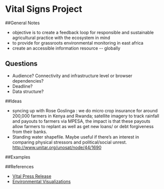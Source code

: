 Vital Signs Project
=========
##General Notes
* objective is to create a feedback loop for responsible and sustainable agricultural practice with the ecosystem in mind
* to provide for grassroots environmental monitoring in east africa
* create an accessible information resource -- globally

## Questions
* Audience? Connectivity and infrastructure level or browser dependencies?
* Deadline?
* Data structure?

##Ideas
* syncing up with Rose Goslinga : we do micro crop insurance for around 200,000 farmers in Kenya and Rwanda; satellite imagery to track rainfall and payouts to farmers via MPESA, the impact is that these payouts allow farmers to replant as well as get new loans/ or debt forgiveness from their banks.
* Standing water shapefile. Maybe useful if there’s an interest in comparing physical stressors and political/social unrest. http://www.unitar.org/unosat/node/44/1690

##Examples

##References
* [Vital Press Release](http://www.conservation.org/newsroom/pressreleases/Pages/Global_Tool_to_Gauge_Earths_and_Humanitys_Vital_Signs_Launches_in_Africa.aspx)
* [Environmental Visualizations](http://publicculture.org/articles/view/26/2/the-aesthetics-of-environmental-visualizations-more-than-information-ecstasy)